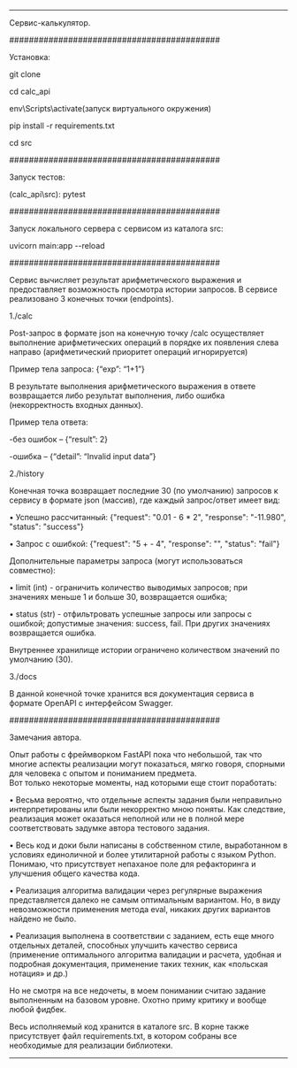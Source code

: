 ------------------------------------------------------------------
Сервис-калькулятор.

###########################################

Установка:

git clone

cd calc_api

env\Scripts\activate(запуск виртуального окружения)

pip install -r requirements.txt

cd src

###########################################

Запуск тестов:

(calc_api\src): pytest

###########################################

Запуск локального сервера с сервисом из каталога src:

uvicorn main:app --reload

###########################################

Сервис вычисляет результат арифметического выражения и предоставляет возможность просмотра истории запросов.
В сервисе реализовано 3 конечных точки (endpoints).

1./calc

Post-запрос в формате json на конечную точку /calc осуществляет выполнение арифметических операций в порядке их появления слева направо (арифметический приоритет операций игнорируется)

Пример тела запроса:
{“exp”: “1+1”}

В результате выполнения арифметического выражения в ответе возвращается либо результат выполнения, либо ошибка (некорректность входных данных).

Пример тела ответа:

-без ошибок – {“result”: 2}

-ошибка – {“detail”: “Invalid input data”}

2./history

Конечная точка возвращает последние 30 (по умолчанию) запросов к сервису в формате json (массив), где каждый запрос/ответ имеет вид: 

• Успешно рассчитанный: {"request": "0.01 - 6 * 2", "response": "-11.980", "status": "success"} 

• Запрос с ошибкой: {"request": "5 + - 4", "response": "", "status": "fail"}

Дополнительные параметры запроса (могут использоваться совместно): 

• limit (int) - ограничить количество выводимых запросов; при значениях меньше 1 и больше 30, возвращается ошибка; 

• status (str) - отфильтровать успешные запросы или запросы с ошибкой; допустимые значения: success, fail. При других значениях возвращается ошибка.

Внутреннее хранилище истории ограничено количеством значений по умолчанию (30).

3./docs

В данной конечной точке хранится вся документация сервиса в формате OpenAPI с интерфейсом Swagger.

###########################################

Замечания автора.

Опыт работы с фреймворком FastAPI пока что небольшой, так что многие аспекты реализации могут показаться, мягко говоря, спорными для человека с опытом и пониманием предмета.  
Вот только некоторые моменты, над которыми еще стоит поработать:

•	Весьма вероятно, что отдельные аспекты задания были неправильно интерпретированы или были некорректно мною поняты. Как следствие, реализация может оказаться неполной или не в полной мере соответствовать задумке автора тестового задания.

•	Весь код и доки были написаны в собственном стиле, выработанном в условиях единоличной и более утилитарной работы с языком Python. Понимаю, что присутствует непаханое поле для рефакторинга и улучшения общего качества кода. 

•	Реализация алгоритма валидации через регулярные выражения представляется далеко не самым оптимальным вариантом. Но, в виду невозможности применения метода eval, никаких других вариантов найдено не было.

•	Реализация выполнена в соответствии с заданием, есть еще много отдельных деталей, способных улучшить качество сервиса (применение оптимального алгоритма валидации и расчета, удобная и подробная документация, применение таких техник, как «польская нотация» и др.)

Но не смотря на все недочеты, в моем понимании считаю задание выполненным на базовом уровне. Охотно приму критику и вообще любой фидбек.

Весь исполняемый код хранится в каталоге src. В корне также присутствует файл requirements.txt, в котором собраны все необходимые для реализации библиотеки.

------------------------------------------------------------------
